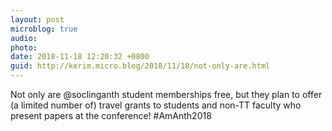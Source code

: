 ```yaml
---
layout: post
microblog: true
audio: 
photo: 
date: 2018-11-18 12:20:32 +0800
guid: http://kerim.micro.blog/2018/11/18/not-only-are.html
---
```

Not only are ‪@soclinganth‬ student memberships free, but they plan to offer (a limited number of) travel grants to students and non-TT faculty who present papers at the conference! #AmAnth2018
